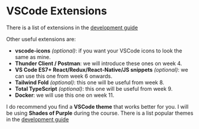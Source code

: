 # VSCode Extensions

There is a list of extensions in the [development guide](https://development-setup.vercel.app/web-development/vscode#vscode-extensions)

Other useful extensions are:

- **vscode-icons** _(optional)_: if you want your VSCode icons to look the same as mine.
- **Thunder Client / Postman**: we will introduce these ones on week 4.
- **VS Code ES7+ React/Redux/React-Native/JS snippets** _(optional)_: we can use this one from week 6 onwards.
- **Tailwind Fold** _(optional)_: this one will be useful from week 8.
- **Total TypeScript** _(optional)_: this one will be useful from week 9.
- **Docker**: we will use this one on week 11.

I do recommend you find a **VSCode theme** that works better for you. I will be using **Shades of Purple** during the course.
There is a list popular themes in the [development guide](https://development-setup.vercel.app/web-development/vscode#customising-vscode-with-themes--icons)
